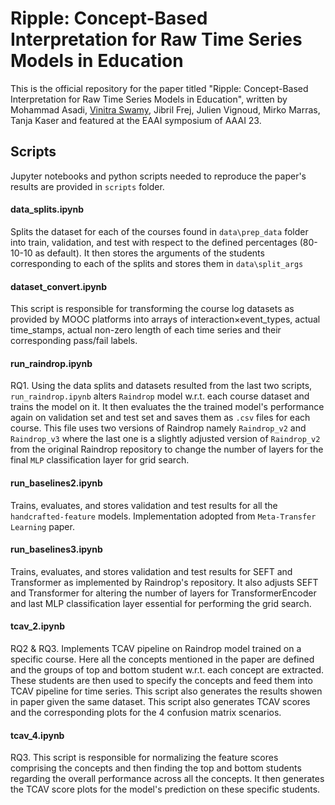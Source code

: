 # Ripple: Concept-Based Interpretation for Raw Time Series Models in Education

This is the official repository for the paper titled "Ripple: Concept-Based Interpretation for Raw Time Series Models in Education", written by Mohammad Asadi, [Vinitra Swamy](http://github.com/vinitra), Jibril Frej, Julien Vignoud, Mirko Marras, Tanja Kaser and featured at the EAAI symposium of AAAI 23.

## Scripts
Jupyter notebooks and python scripts needed to reproduce the paper's results are provided in `scripts` folder.
#### data_splits.ipynb
Splits the dataset for each of the courses found in `data\prep_data` folder into train, validation, and test with respect to the defined percentages (80-10-10 as default).
It then stores the arguments of the students corresponding to each of the splits and stores them in `data\split_args`
#### dataset_convert.ipynb
This script is responsible for transforming the course log datasets as provided by MOOC platforms into arrays of interaction×event_types, actual time_stamps, actual non-zero length of each time series and their corresponding pass/fail labels.
#### run_raindrop.ipynb
RQ1. Using the data splits and datasets resulted from the last two scripts, `run_raindrop.ipynb` alters `Raindrop` model w.r.t. each course dataset and trains the model on it.
It then evaluates the the trained model's performance again on validation set and test set and saves them as `.csv` files for each course.
This file uses two versions of Raindrop namely `Raindrop_v2` and `Raindrop_v3` where the last one is a slightly adjusted version of `Raindrop_v2` from the original Raindrop repository to change the number of layers for the final `MLP` classification layer for grid search.
#### run_baselines2.ipynb
Trains, evaluates, and stores validation and test results for all the `handcrafted-feature` models. Implementation adopted from `Meta-Transfer Learning` paper.
#### run_baselines3.ipynb
Trains, evaluates, and stores validation and test results for SEFT and Transformer as implemented by Raindrop's repository. It also adjusts SEFT and Transformer for altering the number of layers for TransformerEncoder and last MLP classification layer essential for performing the grid search.

#### tcav_2.ipynb
RQ2 & RQ3. Implements TCAV pipeline on Raindrop model trained on a specific course. Here all the concepts mentioned in the paper are defined and the groups of top and bottom student w.r.t. each concept are extracted. These students are then used to specify the concepts and feed them into TCAV pipeline for time series. This script also generates the results showen in paper given the same dataset. This script also generates TCAV scores and the corresponding plots for the 4 confusion matrix scenarios.

#### tcav_4.ipynb
RQ3. This script is responsible for normalizing the feature scores comprising the concepts and then finding the top and bottom students regarding the overall performance across all the concepts. It then generates the TCAV score plots for the model's prediction on these specific students.
